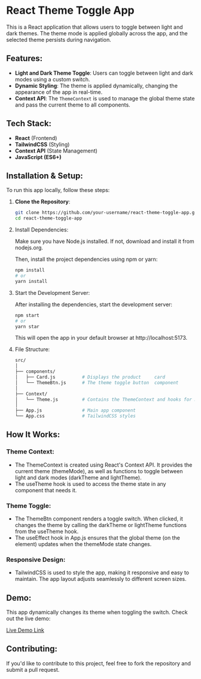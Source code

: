 # React Theme Toggle App

This is a React application that allows users to toggle between light and dark themes. The theme mode is applied globally across the app, and the selected theme persists during navigation.

## Features:
- **Light and Dark Theme Toggle**: Users can toggle between light and dark modes using a custom switch.
- **Dynamic Styling**: The theme is applied dynamically, changing the appearance of the app in real-time.
- **Context API**: The `ThemeContext` is used to manage the global theme state and pass the current theme to all components.

## Tech Stack:
- **React** (Frontend)
- **TailwindCSS** (Styling)
- **Context API** (State Management)
- **JavaScript (ES6+)**

## Installation & Setup:

To run this app locally, follow these steps:

1. **Clone the Repository**:

   ```bash
   git clone https://github.com/your-username/react-theme-toggle-app.git
   cd react-theme-toggle-app


2. Install Dependencies:

    Make sure you have Node.js installed. If not, download and install it from nodejs.org.

    Then, install the project dependencies using npm or yarn:

    ```bash
    npm install
    # or
    yarn install
    ```

3. Start the Development Server:

    After installing the dependencies, start the development server:

    ```bash
    npm start
    # or
    yarn star 
    ```

    This will open the app in your default browser at http://localhost:5173.

4. File Structure:
    ```graphql
    src/
    │
    ├── components/
    │   ├── Card.js          # Displays the product     card
    │   └── ThemeBtn.js      # The theme toggle button  component
    │
    ├── Context/
    │   └── Theme.js         # Contains the ThemeContext and hooks for managing the theme
    │
    ├── App.js               # Main app component
    └── App.css              # TailwindCSS styles

    ```

## How It Works:

### Theme Context:
- The ThemeContext is created using React's Context API. It provides the current theme (themeMode), as well as functions to toggle between light and dark modes (darkTheme and lightTheme).
- The useTheme hook is used to access the theme state in any component that needs it.

### Theme Toggle:
- The ThemeBtn component renders a toggle switch. When clicked, it changes the theme by calling the darkTheme or lightTheme functions from the useTheme hook.
- The useEffect hook in App.js ensures that the global theme (on the <html> element) updates when the themeMode state changes.

### Responsive Design:
- TailwindCSS is used to style the app, making it responsive and easy to maintain. The app layout adjusts seamlessly to different screen sizes.


## Demo:
This app dynamically changes its theme when toggling the switch. Check out the live demo:

[Live Demo Link](https://github.com)

## Contributing:
If you'd like to contribute to this project, feel free to fork the repository and submit a pull request.
